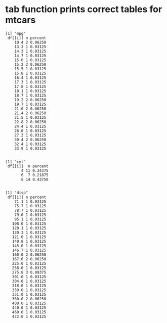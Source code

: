 # tab function prints correct tables for mtcars

    [1] "mpg"
     df[[i]] n percent
        10.4 2 0.06250
        13.3 1 0.03125
        14.3 1 0.03125
        14.7 1 0.03125
        15.0 1 0.03125
        15.2 2 0.06250
        15.5 1 0.03125
        15.8 1 0.03125
        16.4 1 0.03125
        17.3 1 0.03125
        17.8 1 0.03125
        18.1 1 0.03125
        18.7 1 0.03125
        19.2 2 0.06250
        19.7 1 0.03125
        21.0 2 0.06250
        21.4 2 0.06250
        21.5 1 0.03125
        22.8 2 0.06250
        24.4 1 0.03125
        26.0 1 0.03125
        27.3 1 0.03125
        30.4 2 0.06250
        32.4 1 0.03125
        33.9 1 0.03125
    
    
    [1] "cyl"
     df[[i]]  n percent
           4 11 0.34375
           6  7 0.21875
           8 14 0.43750
    
    
    [1] "disp"
     df[[i]] n percent
        71.1 1 0.03125
        75.7 1 0.03125
        78.7 1 0.03125
        79.0 1 0.03125
        95.1 1 0.03125
       108.0 1 0.03125
       120.1 1 0.03125
       120.3 1 0.03125
       121.0 1 0.03125
       140.8 1 0.03125
       145.0 1 0.03125
       146.7 1 0.03125
       160.0 2 0.06250
       167.6 2 0.06250
       225.0 1 0.03125
       258.0 1 0.03125
       275.8 3 0.09375
       301.0 1 0.03125
       304.0 1 0.03125
       318.0 1 0.03125
       350.0 1 0.03125
       351.0 1 0.03125
       360.0 2 0.06250
       400.0 1 0.03125
       440.0 1 0.03125
       460.0 1 0.03125
       472.0 1 0.03125
    
    

